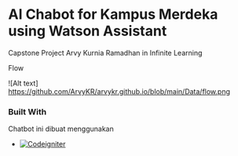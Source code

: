 # AI Chabot for Kampus Merdeka using Watson Assistant
Capstone Project Arvy Kurnia Ramadhan in Infinite Learning

Flow

![Alt text] https://github.com/ArvyKR/arvykr.github.io/blob/main/Data/flow.png


### Built With

Chatbot ini dibuat menggunakan

* [![Codeigniter][Codeigniter]][Codeigniter]


[Codeigniter]: [https://img.shields.io/badge/codeigniter-000000?style=for-the-badge&logo=nextdotjs&logoColor=white](https://img.shields.io/badge/watson-assistant-blue)
